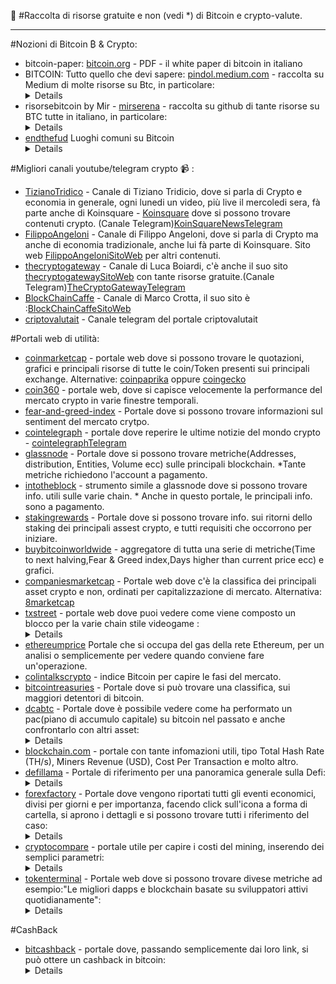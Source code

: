 :notebook_with_decorative_cover: #Raccolta di risorse gratuite e non (vedi *) di Bitcoin e crypto-valute.

-------------------------------------------------------------------------------------------------------------------------------------------------------------------------

#Nozioni di Bitcoin ₿ & Crypto:
- bitcoin-paper: <a href="https://bitcoin.org/files/bitcoin-paper/bitcoin_it.pdf">bitcoin.org</a> - PDF - il white paper di bitcoin in italiano
- BITCOIN: Tutto quello che devi sapere: <a href="https://pindol.medium.com/premessa-1e5254a52475">pindol.medium.com</a> - raccolta su Medium di molte risorse su Btc, in particolare: <details> L’ABC, UNDERSTANDING BITCOIN di Giacomo Zucco, WALLET, MINING, SICUREZZA E PRIVACY, VIDEO E ARTICOLI SPECIFICI, COMPRARE, VENDERE E RICEVERE, LIGHTNING NETWORK, BPLAN — Il mio lungo viaggio nella tana del bianconiglio, BITCOIN NELLA VITA REALE, ASPETTI LEGALI E FISCALI, CONFERENZE, FILM e DOCUMENTARI, BITCOIN IN TV, LIBRI, CORSO “BITCOIN — Dalla teoria alla pratica”, CANALI YOUTUBE, PODCAST, Dove posso approfondire ulteriormente?</details>
- risorsebitcoin by Mir - <a href="https://github.com/mirserena/risorsebitcoin/blob/main/README.md">mirserena</a> - raccolta su github di tante risorse su BTC tutte in italiano, in particolare:<details> Da dove iniziare, Approfondimenti, Community, Wallet, Exchange e sistemi per comprare Bitcoin, Runnare un full node, Servizi Bitcoin per le imprese, Imprese che accettano Bitcoin, Siti contenitore, Physical Store.</details>
- <a href="https://endthefud.org/">endthefud</a> Luoghi comuni su Bitcoin<details> Bitcoin spreca energia, Bitcoin potrebbe esaurire tutta l'energia disponibile per le persone, Consuma più energia di Visa per transazione, Utilizza energia sporca e non rinnovabile, Bitcoin vs estrazione dell'oro, Bitcon è uno schema Ponzi/piramidale, Bitcoin è per i criminali, Bitcoin non è stato distribuito equamente”, “Bitcoin aumenta la disuguaglianza, Troppo volatile, Bitcoin è un pessimo mezzo di scambio, Nessun valore intrinseco”, “Bitcoin è una bolla, Bitcoin non è scalabile", "Non può elaborare tanti pagamenti come Visa, Il prezzo di Bitcoin è manipolato artificialmente, Un po' di inflazione fa bene all'economia, Senza inflazione non ci saranno abbastanza soldi per tutti, I minatori controllano Bitcoin, Blockstream controlla Bitcoin, decentralizzazione, I governi possono vietare Bitcoin<details>

#Migliori canali youtube/telegram crypto :video_camera:  :
- <a href="https://www.youtube.com/@TizianoTridico">TizianoTridico</a>   - Canale di Tiziano Tridicio, dove si parla di Crypto e economia in generale, ogni lunedi un video, più live il mercoledi sera, fà parte anche di Koinsquare - <a href="https://www.youtube.com/c/Koinsquare">Koinsquare</a> dove si possono trovare contenuti crypto. (Canale Telegram)<a href="https://t.me/koinsquare">KoinSquareNewsTelegram</a> 
- <a href="https://www.youtube.com/@FilippoAngeloni/featured">FilippoAngeloni</a> - Canale di Filippo Angeloni, dove si parla di Crypto ma anche di economia tradizionale, anche lui fà parte di Koinsquare. Sito web <a href="https://www.filippoangeloni.com/">FilippoAngeloniSitoWeb</a> per altri contenuti.
- <a href="https://www.youtube.com/@thecryptogateway">thecryptogateway</a> - Canale di Luca Boiardi, c'è anche il suo sito <a href="https://thecryptogateway.it/">thecryptogatewaySitoWeb</a> con tante risorse gratuite.(Canale Telegram)<a href="https://t.me/TheCryptoGateway">TheCryptoGatewayTelegram</a> 
- <a href="https://www.youtube.com/@BlockChainCaffe/featured">BlockChainCaffe</a> - Canale di Marco Crotta, il suo sito è :<a href="https://www.blockchaincaffe.it/">BlockChainCaffeSitoWeb</a>
- <a href="https://t.me/criptovalutait">criptovalutait</a>  - Canale telegram del portale criptovalutait

#Portali web di utilità:
- <a href="https://coinmarketcap.com/">coinmarketcap</a>  - portale web dove si possono trovare le quotazioni, grafici e principali risorse di tutte le coin/Token presenti sui principali exchange. Alternative: <a href="https://coinpaprika.com/">coinpaprika</a> oppure <a href="https://www.coingecko.com/it">coingecko</a> 
- <a href="https://coin360.com/">coin360</a> - portale web, dove si capisce velocemente la performance del mercato crypto in varie finestre temporali.
- <a href="https://alternative.me/crypto/fear-and-greed-index/">fear-and-greed-index</a> - Portale dove si possono trovare informazioni sul sentiment del mercato crytpo.
- <a href="https://it.cointelegraph.com/">cointelegraph</a> - portale dove reperire le ultime notizie del mondo crypto - <a href="https://t.me/cointelegraph_it">cointelegraphTelegram</a> 
- <a href="https://studio.glassnode.com/metrics?a=BTC&m=addresses.ActiveCount">glassnode</a> - Portale dove si possono trovare metriche(Addresses, distribution, Entities, Volume ecc) sulle principali blockchain. *Tante metriche richiedono l'account a pagamento.
- <a href="https://app.intotheblock.com/">intotheblock</a> - strumento simile a glassnode dove si possono trovare info. utili sulle varie chain. * Anche in questo portale, le principali info. sono a pagamento.
- <a href="https://www.stakingrewards.com/?sort=rank_ASC">stakingrewards</a> -  Portale dove si possono trovare info. sui ritorni dello staking dei principali assest crypto, e tutti requisiti che occorrono per iniziare.
- <a href="https://buybitcoinworldwide.com/stats/">buybitcoinworldwide</a> -  aggregatore di tutta una serie di metriche(Time to next halving,Fear & Greed index,Days higher than current price ecc) e grafici.
- <a href="https://companiesmarketcap.com/assets-by-market-cap/">companiesmarketcap</a> - Portale web dove c'è la classifica dei principali asset crypto e non, ordinati per capitalizzazione di mercato. Alternativa: <a href="https://8marketcap.com/">8marketcap</a> 
- <a href="https://txstreet.com/d/home">txstreet</a> - portale web dove puoi vedere come viene composto un blocco per la varie chain stile videogame :<details>![image](https://user-images.githubusercontent.com/11600332/205486840-5a1ddfe5-e0d6-4abf-8f3a-abed4b0ac53f.png)</details>
- <a href="https://ethereumprice.org/gas/">ethereumprice</a>  Portale che si occupa del gas della rete Ethereum, per un analisi o semplicemente per vedere quando conviene fare un'operazione.
- <a href="https://colintalkscrypto.com/cbbi/">colintalkscrypto</a> - indice Bitcoin per capire le fasi del mercato.
- <a href="https://bitcointreasuries.net/">bitcointreasuries</a> - Portale dove si può trovare una classifica, sui maggiori detentori di bitcoin.
- <a href="https://dcabtc.com/">dcabtc</a> - Portale dove è possibile vedere come ha performato un pac(piano di accumulo capitale) su bitcoin nel passato e anche confrontarlo con altri asset:<details>
![image](https://user-images.githubusercontent.com/11600332/205487169-e82da653-a2da-4829-a08d-e2c6b2266c0c.png)
![image](https://user-images.githubusercontent.com/11600332/205487187-404fe0d7-8952-42e0-bc95-7a96ac7d069d.png)</details>
- <a href="https://www.blockchain.com/explorer/charts/hash-rate">blockchain.com</a> - portale con tante infomazioni utili, tipo Total Hash Rate (TH/s), Miners Revenue (USD), Cost Per Transaction e molto altro.
- <a href="https://defillama.com/chains">defillama</a> - Portale di riferimento per una panoramica generale sulla Defi:<details>
![image](https://user-images.githubusercontent.com/11600332/205487381-6f89cd59-231c-4792-9092-5b8188b76b57.png)</details>
- <a href="https://www.forexfactory.com/calendar#closed">forexfactory</a>  - Portale dove vengono riportati tutti gli eventi economici, divisi per giorni e per importanza, facendo click sull'icona a forma di cartella, si aprono i dettagli e si possono trovare tutti i riferimento del caso:<details>
![image](https://user-images.githubusercontent.com/11600332/205947345-9230da61-9aa8-43ef-ab1b-2b14de4768c6.png)
![image](https://user-images.githubusercontent.com/11600332/205947474-2c8e7d9c-1e22-4886-b2d4-e9bc7f2c80d1.png)</details>
- <a href="https://www.cryptocompare.com/mining/calculator/btc?HashingPower=80&HashingUnit=TH%2Fs&PowerConsumption=1500&CostPerkWh=0.05&MiningPoolFee=1">cryptocompare</a>  -  portale utile per capire i costi del mining, inserendo dei semplici parametri:<details>
![image](https://user-images.githubusercontent.com/11600332/205948491-5ca507e4-2e53-48e8-91f4-837e96c3170c.png)</details>
- <a href="https://tokenterminal.com/terminal/metrics/active-developers">tokenterminal</a>  - Portale web dove si possono trovare divese metriche ad esempio:"Le migliori dapps e blockchain basate su sviluppatori attivi quotidianamente":<details>
![image](https://user-images.githubusercontent.com/11600332/205957021-2631e7e1-f0d2-4a8f-a5b6-e24a5e964490.png)</details>


#CashBack

- <a href="https://bitcashback.net/?r=2290">bitcashback</a> - portale dove, passando semplicemente dai loro link, si può ottere un cashback in bitcoin:<details>
![image](https://user-images.githubusercontent.com/11600332/206912787-9fb9ab88-467f-4f43-9b3e-b36ddd396c1c.png)</details>







